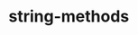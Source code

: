 # string-methods
<!DOCTYPE html>
<html lang="en">
<head>
    <meta charset="UTF-8">
    <meta name="viewport" content="width=device-width, initial-scale=1.0">
    <title>string methods</title>
</head>
<body>
    <script>
        //Indian Number
       /* function indiannumber(numbers){
            if(numbers.startsWith(6||7||8||9) && numbers.length==10 ){
                const formattedNumber = `${numbers[0]}${numbers[1]}${numbers[2]}${numbers[3]}${numbers[4]}${numbers[5]}${numbers[6]}${numbers[7]}${numbers[8]}${numbers[9]}`;
             return formattedNumber;
            }else{
            return "invalid"
            }
        }
        const numbers = prompt("Enter phone Number:");
        console.log(indiannumber(numbers)); */

        //remove spaces
        /*function spacingremove(str){
          let  withoutspace='';
            for(i=0;i<str.length;i++){
                
                if(str[i] !== ' ')
                {
                    withoutspace+=str[i]
                }
            }
            return withoutspace;
        }
        console.log(spacingremove('prathyus ha'));
        */
        //print characers at odd postion
       /* function odd(str){
            let oddstr= '';
            for(i=0;i<str.length;i++){
                if(i%2!==0){
                oddstr += str[i];
                }
                
            }
            console.log(oddstr);
        }
        const string = odd("prathyusha")*/
        //split
        /*function split(str,x){
            let string = '';
            let index = 0;
            result = [];
            for(i=0;i<str.length;i++){
                if(str[i]==x){
                    result[index] = string;
                    string = '';
                    index++;
                }
                else{
                string += str[i]
                }
            }
            result[index] = string;
            return result
        }
        console.log(split("prath,yag",","));*/
        /*let a = "keer,avi"
        console.log(a.split(","));*/
        //match
        /*function count(str,char){
           let  x=0
            for(i=0;i<str.length;i++){
                if(str[i]==char)
                {
                    ++x
                }
            }
            return x
        }
       console.log(count("prath","a"));*/
       //mail validate
       /*function validate(str){
        for(i=0;i<str.length;i++){
            let str2 = "@gmail.com"
            if(str.endsWith(str2))
            {
                return "valid"
            }
            else{
                return "invalid"
            }
        }
        return str
       }
       console.log(validate("keer@gmail.com"));*/
       //
      // let x = "1@345@5678@12234"
       function validate(num){
        let str = '';
        for(i=0;i<num.length;i++){
            if(num[i]!=="@"){
                str += num[i];
            }
        }
        console.log(str);
       }
    let x = validate("1@234@5678@23456");
</script>
</body>
</html>
